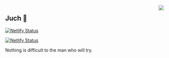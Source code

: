 <a href="#">
<img align="right" src="https://github-readme-stats.vercel.app/api?username=ju-ch&show_icons=true&hide_border=true&icon_color=#33292a&title_color=#586069">
</a>

## Juch 👋

[![Netlify Status](https://api.netlify.com/api/v1/badges/1c7ef325-905f-4b18-accc-dcafef21a59e/deploy-status)](https://vmert.com)

[![Netlify Status](https://api.netlify.com/api/v1/badges/1235dd06-ddab-45f7-9931-45bf8178dced/deploy-status)](https://blog.vmert.com)

Nothing is difficult to the man who will try.